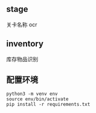 ## stage

关卡名称 ocr

## inventory

库存物品识别

## 配置环境

```shell
python3 -m venv env
source env/bin/activate
pip install -r requirements.txt
```